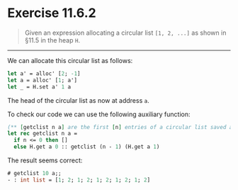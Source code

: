 # Exercise 11.6.2

> Given an expression allocating a circular list `[1, 2, ...]` as shown in §11.5 in the heap `H`.

---

We can allocate this circular list as follows:
```ocaml
let a' = alloc' [2; -1]
let a = alloc' [1; a']
let _ = H.set a' 1 a
```
The head of the circular list as now at address `a`.

To check our code we can use the following auxiliary function:
```ocaml
(** [getclist n a] are the first [n] entries of a circular list saved at [a]. *)
let rec getclist n a =
  if n <= 0 then []
  else H.get a 0 :: getclist (n - 1) (H.get a 1)
```
The result seems correct:
```ocaml
# getclist 10 a;;
- : int list = [1; 2; 1; 2; 1; 2; 1; 2; 1; 2]
```
